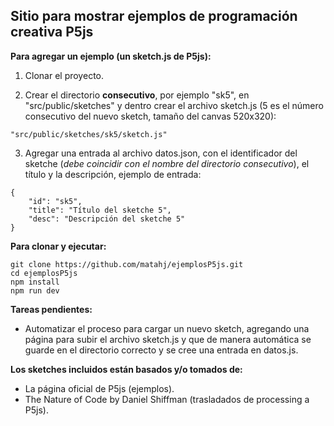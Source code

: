 ## Sitio para mostrar ejemplos de programación creativa P5js  

**Para agregar un ejemplo (un sketch.js de P5js):**  

1. Clonar el proyecto.  

2. Crear el directorio **consecutivo**, por ejemplo "sk5", en "src/public/sketches" y dentro crear el archivo sketch.js (5 es el número consecutivo del nuevo sketch, tamaño del canvas 520x320): 
```
"src/public/sketches/sk5/sketch.js"
```  

3. Agregar una entrada al archivo datos.json, con el identificador del sketche (*debe coincidir con el nombre del directorio consecutivo*), el título y la descripción, ejemplo de entrada:
```
{
    "id": "sk5",
    "title": "Título del sketche 5",
    "desc": "Descripción del sketche 5"
}
```

**Para clonar y ejecutar:**  

```
git clone https://github.com/matahj/ejemplosP5js.git
cd ejemplosP5js
npm install
npm run dev
```

**Tareas pendientes:**  
* Automatizar el proceso para cargar un nuevo sketch, agregando una página para subir el archivo sketch.js y que de manera automática se guarde en el directorio correcto y se cree una entrada en datos.js.


**Los sketches incluidos están basados y/o tomados de:**  
* La página oficial de P5js (ejemplos).
* The Nature of Code by Daniel Shiffman (trasladados de processing a P5js).  

 